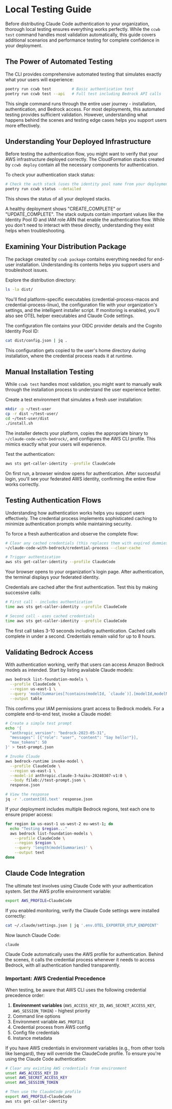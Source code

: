 # Local Testing Guide

Before distributing Claude Code authentication to your organization, thorough local testing ensures everything works perfectly. While the `ccwb test` command handles most validation automatically, this guide covers additional scenarios and performance testing for complete confidence in your deployment.

## The Power of Automated Testing

The CLI provides comprehensive automated testing that simulates exactly what your users will experience:

```bash
poetry run ccwb test         # Basic authentication test
poetry run ccwb test --api   # Full test including Bedrock API calls
```

This single command runs through the entire user journey - installation, authentication, and Bedrock access. For most deployments, this automated testing provides sufficient validation. However, understanding what happens behind the scenes and testing edge cases helps you support users more effectively.

## Understanding Your Deployed Infrastructure

Before testing the authentication flow, you might want to verify that your AWS infrastructure deployed correctly. The CloudFormation stacks created by `ccwb deploy` contain all the necessary components for authentication.

To check your authentication stack status:

```bash
# Check the auth stack (uses the identity pool name from your deployment)
poetry run ccwb status --detailed
```

This shows the status of all your deployed stacks.

A healthy deployment shows "CREATE_COMPLETE" or "UPDATE_COMPLETE". The stack outputs contain important values like the Identity Pool ID and IAM role ARN that enable the authentication flow. While you don't need to interact with these directly, understanding they exist helps when troubleshooting.

## Examining Your Distribution Package

The package created by `ccwb package` contains everything needed for end-user installation. Understanding its contents helps you support users and troubleshoot issues.

Explore the distribution directory:

```bash
ls -la dist/
```

You'll find platform-specific executables (credential-process-macos and credential-process-linux), the configuration file with your organization's settings, and the intelligent installer script. If monitoring is enabled, you'll also see OTEL helper executables and Claude Code settings.

The configuration file contains your OIDC provider details and the Cognito Identity Pool ID:

```bash
cat dist/config.json | jq .
```

This configuration gets copied to the user's home directory during installation, where the credential process reads it at runtime.

## Manual Installation Testing

While `ccwb test` handles most validation, you might want to manually walk through the installation process to understand the user experience better.

Create a test environment that simulates a fresh user installation:

```bash
mkdir -p ~/test-user
cp -r dist ~/test-user/
cd ~/test-user/dist
./install.sh
```

The installer detects your platform, copies the appropriate binary to `~/claude-code-with-bedrock/`, and configures the AWS CLI profile. This mimics exactly what your users will experience.

Test the authentication:

```bash
aws sts get-caller-identity --profile ClaudeCode
```

On first run, a browser window opens for authentication. After successful login, you'll see your federated AWS identity, confirming the entire flow works correctly.

## Testing Authentication Flows

Understanding how authentication works helps you support users effectively. The credential process implements sophisticated caching to minimize authentication prompts while maintaining security.

To force a fresh authentication and observe the complete flow:

```bash
# Clear any cached credentials (this replaces them with expired dummies to preserve keychain permissions)
~/claude-code-with-bedrock/credential-process --clear-cache

# Trigger authentication
aws sts get-caller-identity --profile ClaudeCode
```

Your browser opens to your organization's login page. After authentication, the terminal displays your federated identity.

Credentials are cached after the first authentication. Test this by making successive calls:

```bash
# First call - includes authentication
time aws sts get-caller-identity --profile ClaudeCode

# Second call - uses cached credentials
time aws sts get-caller-identity --profile ClaudeCode
```

The first call takes 3-10 seconds including authentication. Cached calls complete in under a second. Credentials remain valid for up to 8 hours.

## Validating Bedrock Access

With authentication working, verify that users can access Amazon Bedrock models as intended. Start by listing available Claude models:

```bash
aws bedrock list-foundation-models \
  --profile ClaudeCode \
  --region us-east-1 \
  --query 'modelSummaries[?contains(modelId, `claude`)].[modelId,modelName]' \
  --output table
```

This confirms your IAM permissions grant access to Bedrock models. For a complete end-to-end test, invoke a Claude model:

```bash
# Create a simple test prompt
echo '{
  "anthropic_version": "bedrock-2023-05-31",
  "messages": [{"role": "user", "content": "Say hello!"}],
  "max_tokens": 50
}' > test-prompt.json

# Invoke Claude
aws bedrock-runtime invoke-model \
  --profile ClaudeCode \
  --region us-east-1 \
  --model-id anthropic.claude-3-haiku-20240307-v1:0 \
  --body fileb://test-prompt.json \
  response.json

# View the response
jq -r '.content[0].text' response.json
```

If your deployment includes multiple Bedrock regions, test each one to ensure proper access:

```bash
for region in us-east-1 us-west-2 eu-west-1; do
  echo "Testing $region..."
  aws bedrock list-foundation-models \
    --profile ClaudeCode \
    --region $region \
    --query 'length(modelSummaries)' \
    --output text
done
```

## Claude Code Integration

The ultimate test involves using Claude Code with your authentication system. Set the AWS profile environment variable:

```bash
export AWS_PROFILE=ClaudeCode
```

If you enabled monitoring, verify the Claude Code settings were installed correctly:

```bash
cat ~/.claude/settings.json | jq '.env.OTEL_EXPORTER_OTLP_ENDPOINT'
```

Now launch Claude Code:

```bash
claude
```

Claude Code automatically uses the AWS profile for authentication. Behind the scenes, it calls the credential process whenever it needs to access Bedrock, with all authentication handled transparently.

### Important: AWS Credential Precedence

When testing, be aware that AWS CLI uses the following credential precedence order:

1. **Environment variables** (`AWS_ACCESS_KEY_ID`, `AWS_SECRET_ACCESS_KEY`, `AWS_SESSION_TOKEN`) - highest priority
2. Command line options
3. Environment variable `AWS_PROFILE`
4. Credential process from AWS config
5. Config file credentials
6. Instance metadata

If you have AWS credentials in environment variables (e.g., from other tools like Isengard), they will override the ClaudeCode profile. To ensure you're using the Claude Code authentication:

```bash
# Clear any existing AWS credentials from environment
unset AWS_ACCESS_KEY_ID
unset AWS_SECRET_ACCESS_KEY
unset AWS_SESSION_TOKEN

# Then use the ClaudeCode profile
export AWS_PROFILE=ClaudeCode
aws sts get-caller-identity
```
